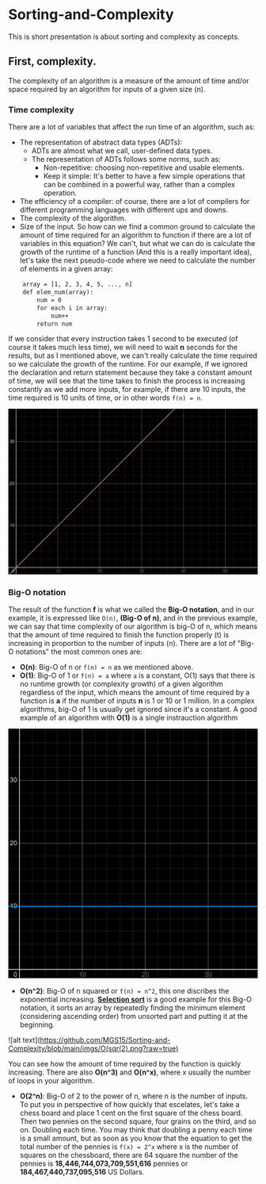 # Sorting-and-Complexity
This is short presentation is about sorting and complexity as concepts.

## First, complexity.
The complexity of an algorithm is a measure of the amount of time and/or space required by an algorithm for inputs of a given size (n).
### Time complexity
There are a lot of variables that affect the run time of an algorithm, such as:
* The representation of abstract data types (ADTs):
    * ADTs are almost what we call, user-defined data types.
    * The representation of ADTs follows some norms, such as:
        - Non-repetitive: choosing non-repetitive and usable elements.
        - Keep it simple: It's better to have a few simple operations that can be combined in a powerful way, rather than a complex operation.
* The efficiency of a compiler: of course, there are a lot of compilers for different programming languages with different ups and downs.
* The complexity of the algorithm.
* Size of the input.
So how can we find a common ground to calculate the amount of time required for an algorithm to function if there are a lot of variables in this equation?
We can't, but what we can do is calculate the growth of the runtime of a function (And this is a really important idea), let's take the next pseudo-code where we need to calculate the number of elements in a given array:
```
    array = [1, 2, 3, 4, 5, ..., n]
    def elem_num(array):
        num = 0
        for each i in array:
            num++
        return num
```
If we consider that every instruction takes 1 second to be executed (of course it takes much less time), we will need to wait **n** seconds for the results, but as I mentioned above, we can't really calculate the time required so we calculate the growth of the runtime. For our example, if we ignored the declaration and return statement because they take a constant amount of time, we will see that the time takes to finish the process is increasing constantly as we add more inputs, for example, if there are 10 inputs, the time required is 10 units of time, or in other words ``f(n) = n``.

![alt text](https://github.com/MGS15/Sorting-and-Complexity/blob/main/imgs/constant-growth-01.png?raw=true)

### Big-O notation
The result of the function **f** is what we called the **Big-O notation**, and in our example, it is expressed like ``O(n)``, **(Big-O of n)**, and in the previous example, we can say that time complexity of our algorithm is  big-O of n, which means that the amount of time required to finish the function properly (t) is increasing in proportion to the number of inputs (n).
There are a lot of "Big-O notations" the most common ones are:
* **O(n)**: Big-O of n or ``f(n) = n`` as we mentioned above.
* **O(1)**: Big-O of 1 or ``f(n) = a`` where ``a`` is a constant, O(1) says that there is no runtime growth (or complexity growth) of a given algorithm regardless of the input, which means the amount of time required by a function is **a** if the number of inputs **n** is 1 or 10 or 1 million. In a complex algorithms, big-O of 1 is usually get ignored since it's a constant. A good example of an algorithm with **O(1)** is a single instrauction algorithm

![alt text](https://github.com/MGS15/Sorting-and-Complexity/blob/main/imgs/O(1).png?raw=true)

* **O(n^2)**: Big-O of n squared or ``f(n) = n^2``, this one discribes the exponential increasing. **[Selection sort](https://github.com/MGS15/Sorting-and-Complexity/blob/main/examples/selection-sort.c)** is a good example for this Big-O notation, it sorts an array by repeatedly finding the minimum element (considering ascending order) from unsorted part and putting it at the beginning.

![alt text](https://github.com/MGS15/Sorting-and-Complexity/blob/main/imgs/O(sqr(2).png?raw=true)

You can see how the amount of time required by the function is quickly increasing. There are also **O(n^3)** and **O(n^x)**, where x usually the number of loops in your algorithm.

* **O(2^n)**: Big-O of 2 to the power of n, where n is the number of inputs. To put you in perspective of how quickly that escelates, let's take a chess board and place 1 cent on the first square of the chess board. Then two pennies on the second square, four grains on the third, and so on. Doubling each time. You may think that doubling a penny each time is a small amount, but as soon as you know that the equation to get the total number of the pennies is ``f(x) = 2^x`` where x is the number of squares on the chessboard, there are 64 square the number of the pennies is **18,446,744,073,709,551,616** pennies or **184,467,440,737,095,516** US Dollars.
